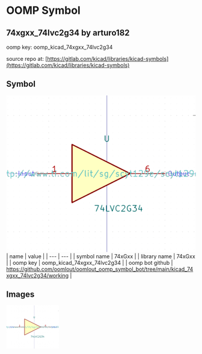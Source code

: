 # OOMP Symbol  
## 74xgxx_74lvc2g34  by arturo182  
  
oomp key: oomp_kicad_74xgxx_74lvc2g34  
  
source repo at: [https://gitlab.com/kicad/libraries/kicad-symbols](https://gitlab.com/kicad/libraries/kicad-symbols)  
## Symbol  
  
[![working.png](working_600.png)](working.png)  
| name | value | 
| --- | --- | 
| symbol name | 74xGxx | 
| library name | 74xGxx | 
| oomp key | oomp_kicad_74xgxx_74lvc2g34 | 
| oomp bot github | https://github.com/oomlout/oomlout_oomp_symbol_bot/tree/main/kicad_74xgxx_74lvc2g34/working | 
## Images  
  
[![working.png](working_140.png)](working.png)  
